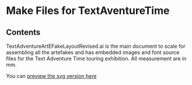 # Make Files for TextAventureTime

## Contents

TextAdventureArtEFakeLayoutRevised.ai is the main document to scale for assembling all the artefakes and has embedded images and font source files for the Text Adventure Time touring exhibition. All measurement are in mm.

You can [preview the svg version here](https://github.com/cheapjack/TextAdventureTime/blob/master/MakeFiles/TextAdventureArtEFakeLayoutRevised.svg) 
